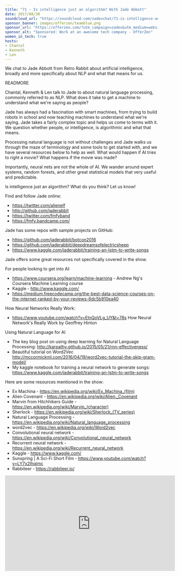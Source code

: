 ```yaml
---
title: "71 - Is intelligence just an algorithm? With Jade Abbott"
date: 2017/08/30
soundcloud_url: "https://soundcloud.com/zadevchat/71-is-intelligence-an-algorithm-with-jade-abbott/s-VxcDr"
sponsor_banner: images/offerzen/teamblue.png
sponsor_url: "https://offerzen.com/?utm_campaign=zadev&utm_medium=website"
sponsor_alt: "Sponsored: Work at an awesome tech company - OfferZen"
women_in_tech: true
hosts:
- Chantal
- Kenneth
- Len
---
```


We chat to Jade Abbott from Retro Rabbit about artificial intelligence, broadly and more specifically about NLP and what that means for us.

READMORE

Chantal, Kenneth & Len talk to Jade to about natural language processing, commonly referred to as NLP. What does it take to get a machine to understand what we're saying as people?

Jade has always had a fascination with smart machines, from trying to build robots in school and now teaching machines to understand what we're saying. Jade takes a fairly complex topic and helps us come to terms with it. We question whether people, or intelligence, is algorithmic and what that means.

Processing natural language is not without challenges and Jade walks us through the maze of terminology and some tools to get started with, and we have several resources below to help as well. What would happen if AI tries to right a movie? What happens if the movie was made?

Importantly, neural nets are not the whole of AI. We wander around expert systems, random forests, and other great statistical models that very useful and predictable.

Is intelligence just an algorithm? What do you think? Let us know!


Find and follow Jade online:

* https://twitter.com/alienelf
* http://github.com/jaderabbit
* https://twitter.com/fmfyband
* https://fmfy.bandcamp.com/

Jade has some repos with sample projects on GitHub:

* https://github.com/jaderabbit/botcon2016
* https://github.com/jaderabbit/deepdreamsofelectricsheep
* https://www.kaggle.com/jaderabbit/training-an-lstm-to-write-songs

Jade offers some great resources not specifically covered in the show.

For people looking to get into AI:

* https://www.coursera.org/learn/machine-learning - Andrew Ng's Coursera Machine Learning course
* Kaggle - http://www.kaggle.com/
* https://medium.freecodecamp.org/the-best-data-science-courses-on-the-internet-ranked-by-your-reviews-6dc5b910ea40

How Neural Networks Really Work: 

* https://www.youtube.com/watch?v=EInQoVLg_UY&t=78s How Neural Network's Really Work by Geoffrey Hinton

Using Natural Language for AI

* The key blog post on using deep learning for Natural Language Processing: http://karpathy.github.io/2015/05/21/rnn-effectiveness/
* Beautiful tutorial on Word2Vec http://mccormickml.com/2016/04/19/word2vec-tutorial-the-skip-gram-model/
* My kaggle notebook for training a neural network to generate songs: https://www.kaggle.com/jaderabbit/training-an-lstm-to-write-songs


Here are some resources mentioned in the show:

* Ex Machina - https://en.wikipedia.org/wiki/Ex_Machina_(film)
* Alien Covenant - https://en.wikipedia.org/wiki/Alien:_Covenant
* Marvin from Hitchhikers Guide - https://en.wikipedia.org/wiki/Marvin_(character)
* Sherlock - https://en.wikipedia.org/wiki/Sherlock_(TV_series)
* Natural Language Processing - https://en.wikipedia.org/wiki/Natural_language_processing
* word2vec - https://en.wikipedia.org/wiki/Word2vec
* Convolutional neural network - https://en.wikipedia.org/wiki/Convolutional_neural_network
* Recurrent neural network - https://en.wikipedia.org/wiki/Recurrent_neural_network
* Kaggle - https://www.kaggle.com/
* Sunspring | A Sci-Fi Short Film - https://www.youtube.com/watch?v=LY7x2Ihqjmc
* Rabbiteer - https://rabbiteer.io/

<div class="video-wrapper">
<iframe width="560" height="315" src="https://www.youtube-nocookie.com/embed/LY7x2Ihqjmc?rel=0" frameborder="0" allowfullscreen></iframe>
</div>
